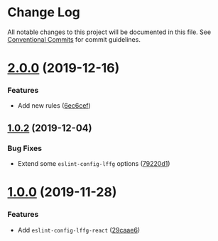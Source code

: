 # Change Log

All notable changes to this project will be documented in this file.
See [Conventional Commits](https://conventionalcommits.org) for commit guidelines.

# [2.0.0](https://github.com/lffg/eslint-config-lffg/compare/eslint-config-lffg-react@1.0.2...eslint-config-lffg-react@2.0.0) (2019-12-16)


### Features

* Add new rules ([6ec6cef](https://github.com/lffg/eslint-config-lffg/commit/6ec6cefe52cbcc2b25f99bfe3897ffa9dd93915d))





## [1.0.2](https://github.com/lffg/eslint-config-lffg/compare/eslint-config-lffg-react@1.0.1...eslint-config-lffg-react@1.0.2) (2019-12-04)


### Bug Fixes

* Extend some `eslint-config-lffg` options ([79220d1](https://github.com/lffg/eslint-config-lffg/commit/79220d117c8fc3c6863c0a242c6b2ebe1111a632))





# [1.0.0](https://github.com/lffg/eslint-config-lffg/compare/eslint-config-lffg-react@1.0.0...eslint-config-lffg-react@1.0.0) (2019-11-28)


### Features

* Add `eslint-config-lffg-react` ([29caae6](https://github.com/lffg/eslint-config-lffg/commit/29caae65aa9d8ebeebd3d020a794865e02b1e5e3))
